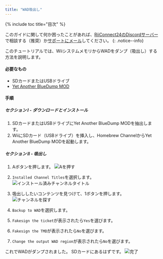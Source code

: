 ```yaml
---
title: "WAD吸出し"
---
```


{% include toc title="目次" %}

このガイドに関して何か困ったことがあれば、[RiiConnect24のDiscordサーバー](https://discord.gg/rc24)で相談する（推奨）か[サポートにメール](mailto:support@riiconnect24.net)してください。
{: .notice--info}

このチュートリアルでは、WiiシステムメモリからWADをダンプ（吸出し）する方法を説明します。

#### 必要なもの
* SDカードまたはUSBドライブ
* [Yet Another BlueDump MOD](https://hbb1.oscwii.org/hbb/Yet-Another-BlueDump-Mod/Yet-Another-BlueDump-Mod.zip)

#### 手順
##### セクション I - ダウンロードとインストール

1. SDカードまたはUSBドライブにYet Another BlueDump MODを抽出します。
2. WiiにSDカード（USBドライブ）を挿入し、Homebrew ChannelからYet Another BlueDump MODを起動します。

##### セクション II - 吸出し
1. Aボタンを押します。 ![Aを押す](/images/DumpWADS/2.png)

2. `Installed Channel Titles`を選択します。 ![インストール済みチャンネルタイトル](/images/DumpWADS/3.png)

3. 吸出ししたいコンテンツを見つけて、1ボタンを押します。 ![チャンネルを探す](/images/DumpWADS/4.png)

4. `Backup to WAD`を選択します。
5. `Fakesign the ticket`が表示されたら`Yes`を選びます。
6. `Fakesign the TMD`が表示されたら`No`を選びます。
7. `Change the output WAD region`が表示されたら`No`を選びます。

これでWADがダンプされました。 SDカードにあるはずです。 ![完了](/images/DumpWADS/5.png)
